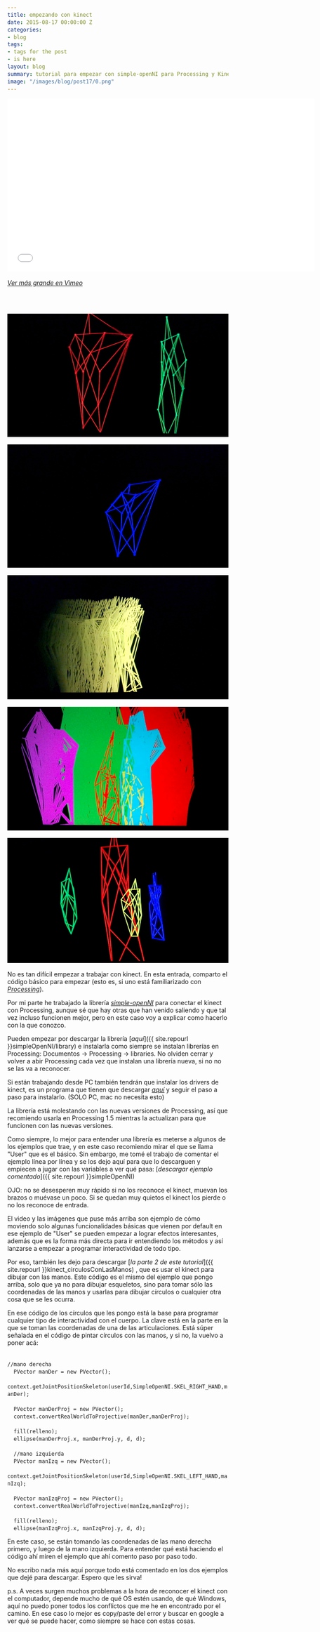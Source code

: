 ```yaml
---
title: empezando con kinect
date: 2015-08-17 00:00:00 Z
categories:
- blog
tags:
- tags for the post
- is here
layout: blog
summary: tutorial para empezar con simple-openNI para Processing y Kinect
image: "/images/blog/post17/0.png"
---
```


<p><iframe frameborder="0" height="394" src="//player.vimeo.com/video/135920131" width="700"></iframe></p>

_[Ver más grande en Vimeo](https://vimeo.com/135920131)_

<br>
<br>

![Alt text](/images/blog/post17/1.png)  

![Alt text](/images/blog/post17/2.png)  

![Alt text](/images/blog/post17/3.png)  

![Alt text](/images/blog/post17/4.png)  

![Alt text](/images/blog/post17/5.png)  


No es tan difícil empezar a trabajar con kinect. En esta entrada, comparto el código básico para empezar (esto es, si uno está familiarizado con [*Processing*](https://processing.org/)).

Por mi parte he trabajado la librería [*simple-openNI*](https://code.google.com/p/simple-openni/) para conectar el kinect con Processing, aunque sé que hay otras que han venido saliendo y que tal vez incluso funcionen mejor, pero en este caso voy a explicar como hacerlo con la que conozco. 

Pueden empezar por  descargar la librería [*aquí*]({{ site.repourl }}simpleOpenNI/library) e instalarla como siempre se instalan librerías en Processing: Documentos -> Processing -> libraries. No olviden cerrar y volver a abir Processing cada vez que instalan una librería nueva, si no no se las va a reconocer. 

Si están trabajando desde PC también tendrán que instalar los drivers de kinect, es un programa que tienen que descargar [*aquí*](https://www.microsoft.com/en-us/download/details.aspx?id=44561) y seguir el paso a paso para instalarlo. (SOLO PC, mac no necesita esto)

La librería está molestando con las nuevas versiones de Processing, así que recomiendo usarla en Processing 1.5 mientras la actualizan para que funcionen con las nuevas versiones.

Como siempre, lo mejor para entender una librería es meterse a algunos de los ejemplos que trae, y en este caso recomiendo mirar el que se llama "User" que es el básico. Sin embargo,  me tomé el trabajo de comentar el ejemplo línea por línea y se los dejo aquí para que lo descarguen y empiecen a jugar con las variables a ver qué pasa: [*descargar ejemplo comentado*]({{ site.repourl }}simpleOpenNI) 

OJO: no se desesperen muy rápido si no los reconoce el kinect, muevan los brazos o muévase un poco. Si se quedan muy quietos el kinect los pierde o no los reconoce de entrada. 

El video y las imágenes que puse más arriba son ejemplo de cómo moviendo solo algunas funcionalidades básicas que vienen por default en ese ejemplo de "User" se pueden empezar a lograr efectos interesantes, además que es la forma más directa para ir entendiendo los métodos y así lanzarse a empezar a programar interactividad de todo tipo. 

Por eso, también les dejo para descargar [*la parte 2 de este tutorial*]({{ site.repourl }}kinect_circulosConLasManos) , que es usar el kinect para dibujar con las manos. Este código es el mismo del ejemplo que pongo arriba, solo que ya no para dibujar esqueletos, sino para tomar sólo las coordenadas de las manos y usarlas para dibujar círculos o cualquier otra cosa que se les ocurra. 

En ese código de los círculos que les pongo está la base para programar cualquier tipo de interactividad con el cuerpo. La clave está en la parte en la que se toman las coordenadas de una de las articulaciones. Está súper señalada en el código de pintar círculos con las manos, y si no, la vuelvo a poner acá:

<code>
//mano derecha
  PVector manDer = new PVector();
  context.getJointPositionSkeleton(userId,SimpleOpenNI.SKEL_RIGHT_HAND,manDer);
</code>


<code>
  PVector manDerProj = new PVector();
  context.convertRealWorldToProjective(manDer,manDerProj);
</code>  
  
<code> 
  fill(relleno);
  ellipse(manDerProj.x, manDerProj.y, d, d);
</code>   

<code> 
  //mano izquierda
  PVector manIzq = new PVector();
  context.getJointPositionSkeleton(userId,SimpleOpenNI.SKEL_LEFT_HAND,manIzq);
</code>   

<code> 
  PVector manIzqProj = new PVector();
  context.convertRealWorldToProjective(manIzq,manIzqProj);
</code> 

<code> 
  fill(relleno);
  ellipse(manIzqProj.x, manIzqProj.y, d, d);
</code> 

 En este caso, se están tomando las coordenadas de las mano derecha primero, y luego de la mano izquierda. Para entender qué está haciendo el código ahí miren el ejemplo que ahí comento paso por paso todo. 



No escribo nada más aquí porque todo está comentado en los dos ejemplos que dejé para descargar. Espero que les sirva!

p.s. A veces surgen muchos problemas a la hora de reconocer el kinect con el computador, depende mucho de qué OS estén usando, de qué Windows, aquí no puedo poner todos los conflictos que me he en encontrado por el camino. En ese caso lo mejor es copy/paste del error y buscar en google a ver qué se puede hacer, como siempre se hace con estas cosas. 




<br>
<br>

